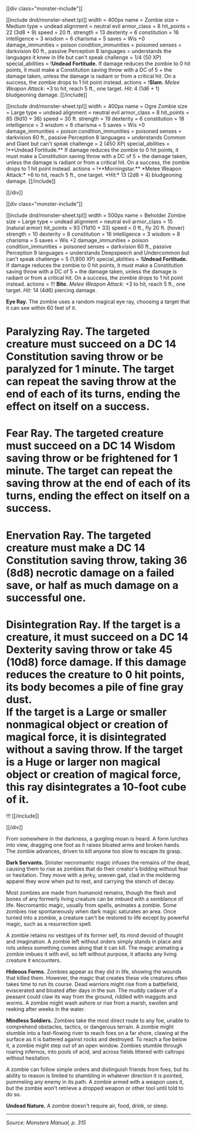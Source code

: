 [[div class="monster-include"]]

[[include dnd/monster-sheet.tpl]]
width = 400px
name = Zombie
size = Medium
type = undead
alignment = neutral evil
armor_class = 8
hit_points = 22 (3d8 + 9)
speed = 20 ft.
strength = 13
dexterity = 6
constitution = 16
intelligence = 3
wisdom = 6
charisma = 5
saves = Wis +0
damage_immunities = poison
condition_immunities = poisoned
senses = darkvision 60 ft., passive Perception 8
languages = understands the languages it knew in life but can't speak
challenge = 1/4 (50 XP)
special_abilities = !**Undead Fortitude.** If damage reduces the zombie to 0 hit points, it must make a Constitution saving throw with a DC of 5 + the damage taken, unless the damage is radiant or from a critical hit. On a success, the zombie drops to 1 hit point instead.
actions = !**Slam.** *Melee Weapon Attack:* +3 to hit, reach 5 ft., one target. *Hit:* 4 (1d6 + 1) bludgeoning damage.
[[/include]]

<a id="ogre-zombie">
[[include dnd/monster-sheet.tpl]]
width = 400px
name = Ogre Zombie
size = Large
type = undead
alignment = neutral evil
armor_class = 8
hit_points = 85 (9d10 + 36)
speed = 30 ft.
strength = 19
dexterity = 6
constitution = 18
intelligence = 3
wisdom = 6
charisma = 5
saves = Wis +0
damage_immunities = poison
condition_immunities = poisoned
senses = darkvision 60 ft., passive Perception 8
languages = understands Common and Giant but can't speak
challenge = 2 (450 XP)
special_abilities = !**Undead Fortitude.** If damage reduces the zombie to 0 hit points, it must make a Constitution saving throw with a DC of 5 + the damage taken, unless the damage is radiant or from a critical hit. On a success, the zombie drops to 1 hit point instead.
actions = !**Morningstar.** *Melee Weapon Attack:* +6 to hit, reach 5 ft., one target. *Hit:* 13 (2d8 + 4) bludgeoning damage.
[[/include]]

[[/div]]

<a id="beholder-zombie">

[[div class="monster-include"]]

[[include dnd/monster-sheet.tpl]]
width = 500px
name = Beholder Zombie
size = Large
type = undead
alignment = neutral evil
armor_class = 15 (natural armor)
hit_points = 93 (11d10 + 33)
speed = 0 ft., fly 20 ft. (hover)
strength = 10
dexterity = 8
constitution = 16
intelligence = 3
wisdom = 8
charisma = 5
saves = Wis +2
damage_immunities = poison
condition_immunities = poisoned
senses = darkvision 60 ft., passive Perception 9
languages = understands Deepspeech and Undercommon but can't speak
challenge = 5 (1,800 XP)
special_abilities = !**Undead Fortitude.** If damage reduces the zombie to 0 hit points, it must make a Constitution saving throw with a DC of 5 + the damage taken, unless the damage is radiant or from a critical hit. On a success, the zombie drops to 1 hit point instead.
actions = !!!
**Bite.** *Melee Weapon Attack:* +3 to hit, reach 5 ft., one target. *Hit:* 14 (4d6) piercing damage.

**Eye Ray.** The zombie uses a random magical eye ray, choosing a target that it can see within 60 feet of it.

# Paralyzing Ray. The targeted creature must succeed on a DC 14 Constitution saving throw or be paralyzed for 1 minute. The target can repeat the saving throw at the end of each of its turns, ending the effect on itself on a success.
# Fear Ray. The targeted creature must succeed on a DC 14 Wisdom saving throw or be frightened for 1 minute. The target can repeat the saving throw at the end of each of its turns, ending the effect on itself on a success.
# Enervation Ray. The targeted creature must make a DC 14 Constitution saving throw, taking 36 (8d8) necrotic damage on a failed save, or half as much damage on a successful one.
# Disintegration Ray. If the target is a creature, it must succeed on a DC 14 Dexterity saving throw or take 45 (10d8) force damage. If this damage reduces the creature to 0 hit points, its body becomes a pile of fine gray dust.<br>If the target is a Large or smaller nonmagical object or creation of magical force, it is disintegrated without a saving throw. If the target is a Huge or larger non magical object or creation of magical force, this ray disintegrates a 10-foot cube of it.
!!!
[[/include]]

[[/div]]

From somewhere in the darkness, a gurgling moan is heard. A form lurches into view, dragging one foot as it raises bloated arms and broken hands. The zombie advances, driven to kill anyone too slow to escape its grasp.

**Dark Servants.** Sinister necromantic magic infuses the remains of the dead, causing them to rise as zombies that do their creator's bidding without fear or hesitation. They move with a jerky, uneven gait, clad in the moldering apparel they wore when put to rest, and carrying the stench of decay.

Most zombies are made from humanoid remains, though the flesh and bones of any formerly living creature can be imbued with a semblance of life. Necromantic magic, usually from spells, animates a zombie. Some zombies rise spontaneously when dark magic saturates an area. Once turned into a zombie, a creature can't be restored to life except by powerful magic, such as a resurrection spell.

A zombie retains no vestiges of its former self, its mind devoid of thought and imagination. A zombie left without orders simply stands in place and rots unless something comes along that it can kill. The magic animating a zombie imbues it with evil, so left without purpose, it attacks any living creature it encounters.

**Hideous Forms.** Zombies appear as they did in life, showing the wounds that killed them. However, the magic that creates these vile creatures often takes time to run its course. Dead warriors might rise from a battlefield, eviscerated and bloated after days in the sun. The muddy cadaver of a peasant could claw its way from the ground, riddled with maggots and worms. A zombie might wash ashore or rise from a marsh, swollen and reeking after weeks in the water.

**Mindless Soldiers.** Zombies take the most direct route to any foe, unable to comprehend obstacles, tactics, or dangerous terrain. A zombie might stumble into a fast-flowing river to reach foes on a far shore, clawing at the surface as it is battered against rocks and destroyed. To reach a foe below it, a zombie might step out of an open window. Zombies stumble through roaring infernos, into pools of acid, and across fields littered with caltrops without hesitation.

A zombie can follow simple orders and distinguish friends from foes, but its ability to reason is limited to shambling in whatever direction it is pointed, pummeling any enemy in its path. A zombie armed with a weapon uses it, but the zombie won't retrieve a dropped weapon or other tool until told to do so.

**Undead Nature.** A zombie doesn't require air, food, drink, or sleep.

----

*Source: Monsters Manual, p. 315*